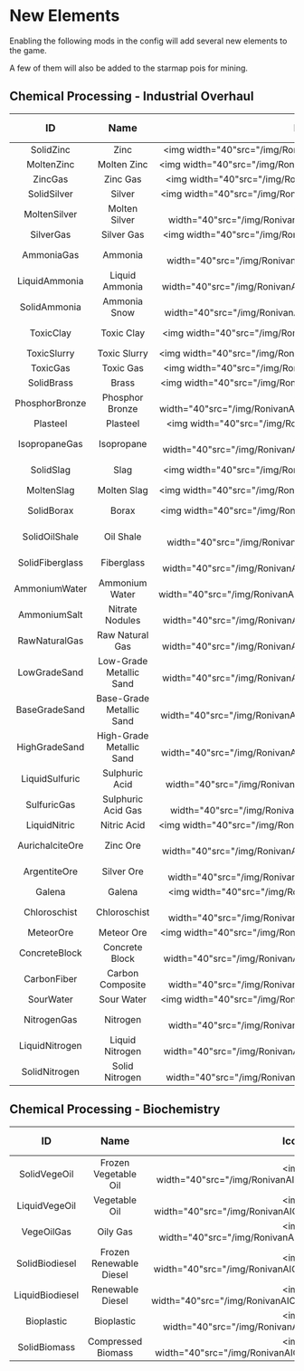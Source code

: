 # New Elements

Enabling the following mods in the config will add several new elements to the game.

A few of them will also be added to the starmap pois for mining.

## Chemical Processing - Industrial Overhaul

| <font size="+1">ID</font> | <font size="+1">Name</font> |                    <font size="+1">Icon</font>                     | <font size="+1">State</font> | <font size="+1">Material Type</font> |
| :-----------------------: | :-------------------------: | :----------------------------------------------------------------: | :--------------------------: | :----------------------------------: |
|         SolidZinc         |            Zinc             |    <img width="40"src="/img/RonivanAIO/elements/SolidZinc.png">    |            Solid             |            Refined Metal             |
|        MoltenZinc         |         Molten Zinc         |   <img width="40"src="/img/RonivanAIO/elements/MoltenZinc.png">    |            Liquid            |                  -                   |
|          ZincGas          |          Zinc Gas           |     <img width="40"src="/img/RonivanAIO/elements/ZincGas.png">     |             Gas              |                  -                   |
|        SolidSilver        |           Silver            |   <img width="40"src="/img/RonivanAIO/elements/SolidSilver.png">   |            Solid             |            Refined Metal             |
|       MoltenSilver        |        Molten Silver        |  <img width="40"src="/img/RonivanAIO/elements/MoltenSilver.png">   |            Liquid            |                  -                   |
|         SilverGas         |         Silver Gas          |    <img width="40"src="/img/RonivanAIO/elements/SilverGas.png">    |             Gas              |                  -                   |
|        AmmoniaGas         |           Ammonia           |   <img width="40"src="/img/RonivanAIO/elements/AmmoniaGas.png">    |             Gas              |                  -                   |
|       LiquidAmmonia       |       Liquid Ammonia        |  <img width="40"src="/img/RonivanAIO/elements/LiquidAmmonia.png">  |            Liquid            |                  -                   |
|       SolidAmmonia        |        Ammonia Snow         |  <img width="40"src="/img/RonivanAIO/elements/SolidAmmonia.png">   |            Solid             |             Liquifiable              |
|         ToxicClay         |         Toxic Clay          |    <img width="40"src="/img/RonivanAIO/elements/ToxicClay.png">    |            Solid             |        Manufactured Material         |
|        ToxicSlurry        |        Toxic Slurry         |   <img width="40"src="/img/RonivanAIO/elements/ToxicSlurry.png">   |            Liquid            |                  -                   |
|         ToxicGas          |          Toxic Gas          |    <img width="40"src="/img/RonivanAIO/elements/ToxicGas.png">     |             Gas              |                  -                   |
|        SolidBrass         |            Brass            |   <img width="40"src="/img/RonivanAIO/elements/SolidBrass.png">    |            Solid             |                Alloy                 |
|      PhosphorBronze       |       Phosphor Bronze       | <img width="40"src="/img/RonivanAIO/elements/PhosphorBronze.png">  |            Solid             |                Alloy                 |
|         Plasteel          |          Plasteel           |    <img width="40"src="/img/RonivanAIO/elements/Plasteel.png">     |            Solid             |                Alloy                 |
|       IsopropaneGas       |         Isopropane          |  <img width="40"src="/img/RonivanAIO/elements/IsopropaneGas.png">  |             Gas              |                  -                   |
|         SolidSlag         |            Slag             |    <img width="40"src="/img/RonivanAIO/elements/SolidSlag.png">    |            Solid             |           Refined Material           |
|        MoltenSlag         |         Molten Slag         |   <img width="40"src="/img/RonivanAIO/elements/MoltenSlag.png">    |            Liquid            |                  -                   |
|        SolidBorax         |            Borax            |   <img width="40"src="/img/RonivanAIO/elements/SolidBorax.png">    |            Solid             |            Consumable Ore            |
|       SolidOilShale       |          Oil Shale          |  <img width="40"src="/img/RonivanAIO/elements/SolidOilShale.png">  |            Solid             |            Consumable Ore            |
|      SolidFiberglass      |         Fiberglass          | <img width="40"src="/img/RonivanAIO/elements/SolidFiberglass.png"> |            Solid             |        Manufactured Material         |
|       AmmoniumWater       |       Ammonium Water        |  <img width="40"src="/img/RonivanAIO/elements/AmmoniumWater.png">  |            Liquid            |                  -                   |
|       AmmoniumSalt        |       Nitrate Nodules       |  <img width="40"src="/img/RonivanAIO/elements/AmmoniumSalt.png">   |            Solid             |            Consumable Ore            |
|       RawNaturalGas       |       Raw Natural Gas       |  <img width="40"src="/img/RonivanAIO/elements/RawNaturalGas.png">  |             Gas              |                  -                   |
|       LowGradeSand        |   Low-Grade Metallic Sand   |  <img width="40"src="/img/RonivanAIO/elements/LowGradeSand.png">   |            Solid             |            Metallic Sand             |
|       BaseGradeSand       |  Base-Grade Metallic Sand   |  <img width="40"src="/img/RonivanAIO/elements/BaseGradeSand.png">  |            Solid             |            Metallic Sand             |
|       HighGradeSand       |  High-Grade Metallic Sand   |  <img width="40"src="/img/RonivanAIO/elements/HighGradeSand.png">  |            Solid             |            Metallic Sand             |
|      LiquidSulfuric       |       Sulphuric Acid        | <img width="40"src="/img/RonivanAIO/elements/LiquidSulfuric.png">  |            Liquid            |                  -                   |
|        SulfuricGas        |     Sulphuric Acid Gas      |   <img width="40"src="/img/RonivanAIO/elements/SulfuricGas.png">   |             Gas              |                  -                   |
|       LiquidNitric        |         Nitric Acid         |  <img width="40"src="/img/RonivanAIO/elements/LiquidNitric.png">   |            Liquid            |                  -                   |
|      AurichalciteOre      |          Zinc Ore           | <img width="40"src="/img/RonivanAIO/elements/AurichalciteOre.png"> |            Solid             |              Metal Ore               |
|       ArgentiteOre        |         Silver Ore          |  <img width="40"src="/img/RonivanAIO/elements/ArgentiteOre.png">   |            Solid             |              Metal Ore               |
|          Galena           |           Galena            |     <img width="40"src="/img/RonivanAIO/elements/Galena.png">      |            Solid             |              Metal Ore               |
|       Chloroschist        |        Chloroschist         |  <img width="40"src="/img/RonivanAIO/elements/Chloroschist.png">   |            Solid             |             Raw Mineral              |
|         MeteorOre         |         Meteor Ore          |    <img width="40"src="/img/RonivanAIO/elements/MeteorOre.png">    |            Solid             |             Raw Mineral              |
|       ConcreteBlock       |       Concrete Block        |  <img width="40"src="/img/RonivanAIO/elements/ConcreteBlock.png">  |            Solid             |        Manufactured Material         |
|        CarbonFiber        |      Carbon Composite       |   <img width="40"src="/img/RonivanAIO/elements/CarbonFiber.png">   |            Solid             |        Manufactured Material         |
|         SourWater         |         Sour Water          |    <img width="40"src="/img/RonivanAIO/elements/SourWater.png">    |            Liquid            |                  -                   |
|        NitrogenGas        |          Nitrogen           |   <img width="40"src="/img/RonivanAIO/elements/NitrogenGas.png">   |             Gas              |                  -                   |
|      LiquidNitrogen       |       Liquid Nitrogen       | <img width="40"src="/img/RonivanAIO/elements/LiquidNitrogen.png">  |            Liquid            |                  -                   |
|       SolidNitrogen       |       Solid Nitrogen        |  <img width="40"src="/img/RonivanAIO/elements/SolidNitrogen.png">  |            Solid             |             Liquifiable              |

## Chemical Processing - Biochemistry

| <font size="+1">ID</font> | <font size="+1">Name</font> |                    <font size="+1">Icon</font>                     | <font size="+1">State</font> | <font size="+1">Material Type</font> |
| :-----------------------: | :-------------------------: | :----------------------------------------------------------------: | :--------------------------: | :----------------------------------: |
|       SolidVegeOil        |    Frozen Vegetable Oil     |  <img width="40"src="/img/RonivanAIO/elements/SolidVegeOil.png">   |            Solid             |             Liquifiable              |
|       LiquidVegeOil       |        Vegetable Oil        |  <img width="40"src="/img/RonivanAIO/elements/LiquidVegeOil.png">  |            Liquid            |                  -                   |
|        VegeOilGas         |          Oily Gas           |   <img width="40"src="/img/RonivanAIO/elements/VegeOilGas.png">    |             Gas              |                  -                   |
|      SolidBiodiesel       |   Frozen Renewable Diesel   | <img width="40"src="/img/RonivanAIO/elements/SolidBiodiesel.png">  |            Solid             |            SolidBiodiesel            |
|      LiquidBiodiesel      |      Renewable Diesel       | <img width="40"src="/img/RonivanAIO/elements/LiquidBiodiesel.png"> |            Liquid            |           Combustible Fuel           |
|        Bioplastic         |         Bioplastic          |   <img width="40"src="/img/RonivanAIO/elements/Bioplastic.png">    |            Solid             |               Plastic                |
|       SolidBiomass        |     Compressed Biomass      |  <img width="40"src="/img/RonivanAIO/elements/SolidBiomass.png">   |            Solid             |               Organics               |
